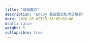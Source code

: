 ```yaml
---
title: "基础概念"
description: "Envoy 基础概念和术语解析"
date: 2020-05-02T15:36:05+08:00 
draft: false
weight: 5 
collapsible: true
---
```

